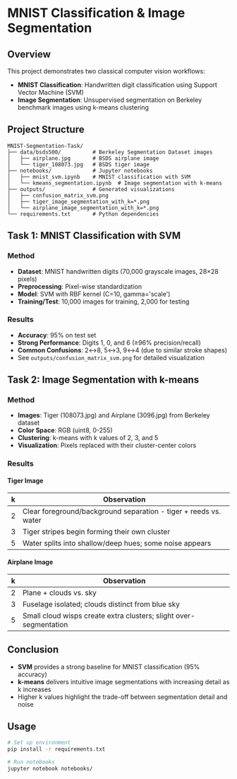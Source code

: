 # MNIST Classification & Image Segmentation

## Overview
This project demonstrates two classical computer vision workflows:
- **MNIST Classification**: Handwritten digit classification using Support Vector Machine (SVM)
- **Image Segmentation**: Unsupervised segmentation on Berkeley benchmark images using k-means clustering

## Project Structure
```
MNIST-Segmentation-Task/
├── data/bsds500/          # Berkeley Segmentation Dataset images
│   ├── airplane.jpg       # BSDS airplane image
│   └── tiger_108073.jpg   # BSDS tiger image
├── notebooks/             # Jupyter notebooks
│   ├── mnist_svm.ipynb    # MNIST classification with SVM
│   └── kmeans_segmentation.ipynb  # Image segmentation with k-means
├── outputs/               # Generated visualizations
│   ├── confusion_matrix_svm.png
│   ├── tiger_image_segmentation_with_k=*.png
│   └── airplane_image_segmentation_with_k=*.png
└── requirements.txt       # Python dependencies
```

## Task 1: MNIST Classification with SVM

### Method
- **Dataset**: MNIST handwritten digits (70,000 grayscale images, 28×28 pixels)
- **Preprocessing**: Pixel-wise standardization
- **Model**: SVM with RBF kernel (C=10, gamma='scale')
- **Training/Test**: 10,000 images for training, 2,000 for testing

### Results
- **Accuracy**: 95% on test set
- **Strong Performance**: Digits 1, 0, and 6 (≥96% precision/recall)
- **Common Confusions**: 2↔8, 5↔3, 9↔4 (due to similar stroke shapes)
- See `outputs/confusion_matrix_svm.png` for detailed visualization

## Task 2: Image Segmentation with k-means

### Method
- **Images**: Tiger (108073.jpg) and Airplane (3096.jpg) from Berkeley dataset
- **Color Space**: RGB (uint8, 0-255)
- **Clustering**: k-means with k values of 2, 3, and 5
- **Visualization**: Pixels replaced with their cluster-center colors

### Results

#### Tiger Image
| k | Observation |
|---|-------------|
| 2 | Clear foreground/background separation - tiger + reeds vs. water |
| 3 | Tiger stripes begin forming their own cluster |
| 5 | Water splits into shallow/deep hues; some noise appears |

#### Airplane Image
| k | Observation |
|---|-------------|
| 2 | Plane + clouds vs. sky |
| 3 | Fuselage isolated; clouds distinct from blue sky |
| 5 | Small cloud wisps create extra clusters; slight over-segmentation |

## Conclusion
- **SVM** provides a strong baseline for MNIST classification (95% accuracy)
- **k-means** delivers intuitive image segmentations with increasing detail as k increases
- Higher k values highlight the trade-off between segmentation detail and noise

## Usage
```bash
# Set up environment
pip install -r requirements.txt

# Run notebooks
jupyter notebook notebooks/
```